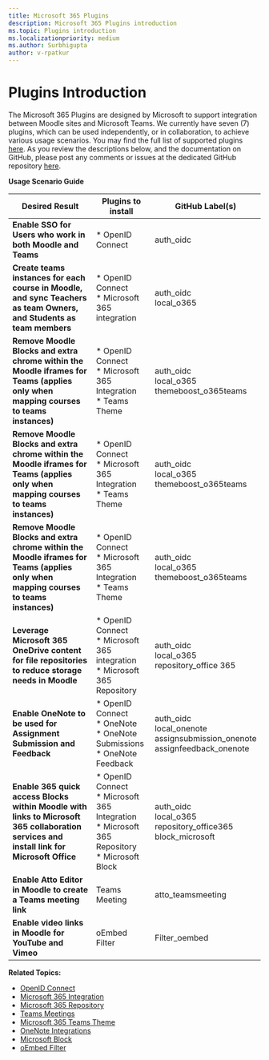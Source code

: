 ```yaml
---
title: Microsoft 365 Plugins 
description: Microsoft 365 Plugins introduction
ms.topic: Plugins introduction
ms.localizationpriority: medium
ms.author: Surbhigupta
author: v-rpatkur
---
```


# Plugins Introduction

The Microsoft 365 Plugins are designed by Microsoft to support integration between Moodle sites and Microsoft Teams. We currently have seven (7) plugins, which can be used independently, or in collaboration, to achieve various usage scenarios. You may find the full list of supported plugins [here](https://moodle.org/plugins/?q=set:microsoft-365). As you review the descriptions below, and the documentation on GitHub, please post any comments or issues at the dedicated GitHub repository [here](https://github.com/microsoft/o365-moodle/issues).

**Usage Scenario Guide**

|Desired Result|Plugins to install|GitHub Label(s)|
|-----|-----|----|
| **Enable SSO for Users who work in both Moodle and Teams** | * OpenID Connect | auth_oidc|
| **Create teams instances for each course in Moodle, and sync Teachers as team Owners, and Students as team members** | * OpenID Connect </br> * Microsoft 365 integration | auth_oidc </br> local_o365|
| **Remove Moodle Blocks and extra chrome within the Moodle iframes for Teams (applies only when mapping courses to teams instances)** | * OpenID Connect </br> * Microsoft 365 Integration </br> * Teams Theme| auth_oidc </br> local_o365 </br> themeboost_o365teams |
| **Remove Moodle Blocks and extra chrome within the Moodle iframes for Teams (applies only when mapping courses to teams instances)** | * OpenID Connect </br> * Microsoft 365 Integration </br> * Teams Theme| auth_oidc </br> local_o365 </br> themeboost_o365teams |
| **Remove Moodle Blocks and extra chrome within the Moodle iframes for Teams (applies only when mapping courses to teams instances)** | * OpenID Connect </br> * Microsoft 365 Integration </br> * Teams Theme| auth_oidc </br> local_o365 </br> themeboost_o365teams |
| **Leverage Microsoft 365 OneDrive content for file repositories to reduce storage needs in Moodle** | * OpenID Connect </br> * Microsoft 365 integration </br> * Microsoft 365 Repository | auth_oidc </br> local_o365 </br> repository_office 365|
| **Enable OneNote to be used for Assignment Submission and Feedback**| * OpenID Connect </br> * OneNote </br> * OneNote Submissions </br> * OneNote Feedback | auth_oidc </br> local_onenote </br> assignsubmission_onenote </br> assignfeedback_onenote| 
| **Enable 365 quick access Blocks within Moodle with links to Microsoft 365 collaboration services and install link for Microsoft Office** | * OpenID Connect </br> * Microsoft 365 Integration </br> * Microsoft 365 Repository </br> * Microsoft Block | auth_oidc </br> local_o365 </br> repository_office365 </br> block_microsoft |
| **Enable Atto Editor in Moodle to create a Teams meeting link** | Teams Meeting | atto_teamsmeeting |
| **Enable video links in Moodle for YouTube and Vimeo** | oEmbed Filter | Filter_oembed |

**Related Topics:**

* [OpenID Connect](openid-connect.md)
* [Microsoft 365 Integration](microsoft-365-integration.md)
* [Microsoft 365 Repository](microsoft-365-repository.md)
* [Teams Meetings](teams-meetings.md)
* [Microsoft 365 Teams Theme](microsoft-365-theme.md)
* [OneNote Integrations](onenote-integration.md)
* [Microsoft Block](microsoft-block.md)
* [oEmbed Filter](oEmbed-filter.md)